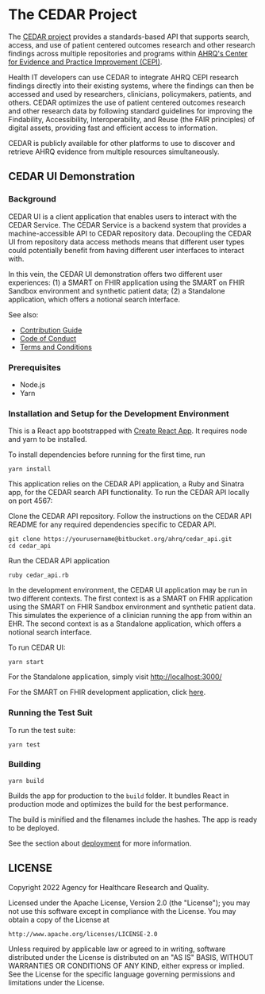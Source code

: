 # The CEDAR Project

The [CEDAR project](https://cds.ahrq.gov/cedar/) provides a standards-based API that supports search, access, and use of patient centered outcomes research and other research findings across multiple repositories and programs within [AHRQ's Center for Evidence and Practice Improvement (CEPI)](https://www.ahrq.gov/cpi/centers/cepi/index.html).

Health IT developers can use CEDAR to integrate AHRQ CEPI research findings directly into their existing systems, where the findings can then be accessed and used by researchers, clinicians, policymakers, patients, and others. CEDAR optimizes the use of patient centered outcomes research and other research data by following standard guidelines for improving the Findability, Accessibility, Interoperability, and Reuse (the FAIR principles) of digital assets, providing fast and efficient access to information.

CEDAR is publicly available for other platforms to use to discover and retrieve AHRQ evidence from multiple resources simultaneously.

## CEDAR UI Demonstration

### Background

CEDAR UI is a client application that enables users to interact with the CEDAR Service. The CEDAR Service is a backend system that provides a machine-accessible API to CEDAR repository data. Decoupling the CEDAR UI from repository data access methods means that different user types could potentially benefit from having different user interfaces to interact with.

In this vein, the CEDAR UI demonstration offers two different user experiences: (1) a SMART on FHIR application using the SMART on FHIR Sandbox environment and synthetic patient data; (2) a Standalone application, which offers a notional search interface.

See also:

- [Contribution Guide](CONTRIBUTING.md)
- [Code of Conduct](CODE-OF-CONDUCT.md)
- [Terms and Conditions](TERMS-AND-CONDITIONS.md)

### Prerequisites

* Node.js
* Yarn

### Installation and Setup for the Development Environment

This is a React app bootstrapped with [Create React App](https://github.com/facebook/create-react-app). It requires node and yarn to be installed.

To install dependencies before running for the first time, run

```
yarn install
```

This application relies on the CEDAR API application, a Ruby and Sinatra app, for the CEDAR search API functionality. To run the CEDAR API locally on port 4567:

Clone the CEDAR API repository. Follow the instructions on the CEDAR API README for any required dependencies specific to CEDAR API.
```
git clone https://yourusername@bitbucket.org/ahrq/cedar_api.git
cd cedar_api
```
Run the CEDAR API application
```
ruby cedar_api.rb
```

In the development environment, the CEDAR UI application may be run in two different contexts. The first context is as a SMART on FHIR application using the SMART on FHIR Sandbox environment and synthetic patient data. This simulates the experience of a clinician running the app from within an EHR. The second context is as a Standalone application, which offers a notional search interface.

To run CEDAR UI:

```
yarn start
```

For the Standalone application, simply visit [http://localhost:3000/](http://localhost:3000/)

For the SMART on FHIR development application, click [here](http://launch.smarthealthit.org/ehr.html?app=http%3A%2F%2Flocalhost%3A3000%2Flaunch%3Flaunch%3DeyJhIjoiMSIsImYiOiIxIn0%26iss%3Dhttp%253A%252F%252Flaunch.smarthealthit.org%252Fv%252Fr4%252Ffhir&user=).

### Running the Test Suit

To run the test suite:

```
yarn test
```

### Building

```
yarn build
```

Builds the app for production to the `build` folder.
It bundles React in production mode and optimizes the build for the best performance.

The build is minified and the filenames include the hashes.
The app is ready to be deployed.

See the section about [deployment](https://facebook.github.io/create-react-app/docs/deployment) for more information.

## LICENSE

Copyright 2022 Agency for Healthcare Research and Quality.

Licensed under the Apache License, Version 2.0 (the "License"); you may not use this software except
in compliance with the License. You may obtain a copy of the License at

    http://www.apache.org/licenses/LICENSE-2.0

Unless required by applicable law or agreed to in writing, software distributed under the License is
distributed on an "AS IS" BASIS, WITHOUT WARRANTIES OR CONDITIONS OF ANY KIND, either express or
implied.  See the License for the specific language governing permissions and limitations under the
License.
